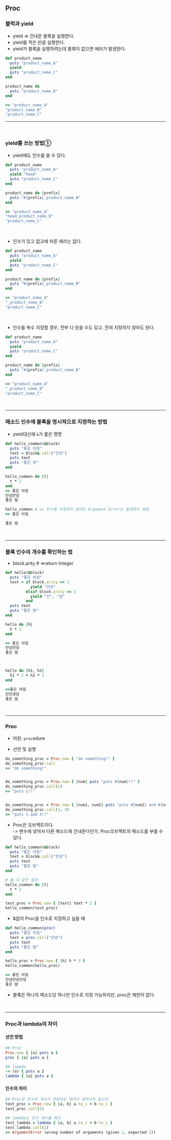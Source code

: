 ## Proc

### 블럭과 yield
- yield => 건내준 블록을 실행한다.
- yield를 적은 만큼 실행한다.
- yield가 블록을 실행하려는데 블록이 없으면 에러가 발생한다.

```rb
def product_name
  puts "product_name_A"
  yield
  puts "product_name_C"
end

product_name do
  puts "product_name_B"
end

=> "product_name_A"
"product_name_B"
"product_name_C"
```
---

<br>

### yield를 쓰는 방법①
- yield에도 인수를 쓸 수 있다.

```rb
def product_name
  puts "product_name_A"
  yield "head"
  puts "product_name_C"
end

product_name do |prefix|
  puts "#{prefix}_product_name_B"
end

=> "product_name_A"
"head_product_name_B"
"product_name_C"
```
<br>

- 인수가 있고 없고에 따른 에러는 없다.
```rb
def product_name
  puts "product_name_A"
  yield
  puts "product_name_C"
end

product_name do |prefix|
  puts "#{prefix}_product_name_B"
end

=> "product_name_A"
"_product_name_B"
"product_name_C"
```
<br>

- 인수를 복수 지정할 경우, 전부 다 받을 수도 있고. 전혀 지정하지 않아도 된다.
```rb
def product_name
  puts "product_name_A"
  yield
  puts "product_name_C"
end

product_name do |prefix|
  puts "#{prefix}_product_name_B"
end

=> "product_name_A"
"_product_name_B"
"product_name_C"
```

<br>

---

### 메소드 인수에 블록을 명시적으로 지정하는 방법
- yield대신에 `&`가 붙은 명명
```rb
def hello_common(&block)
  puts "좋은 아침"
  text = block&.call("안녕")
  puts text
  puts "좋은 밤"
end

hello_common do |t|
  t * 2
end
=> 좋은 아침
안녕안녕
좋은 밤

hello_common # => 인수를 지정하지 않아도 Argument Error는 발생하지 않음 
=> 좋은 아침

좋은 밤
```

<br>

---

### 블록 인수의 개수를 확인하는 법
 - block.arity # =>return Integer
```rb
def hello(&block)
  puts "좋은 아침"
  text = if block.arity == 1
           yield "안녕"
         elsif block.arity == 2
           yield "안", "녕"
         end
  puts text
  puts "좋은 밤"
end

hello do |h|
  h * 2
end

=> 좋은 아침
안녕안녕
좋은 밤



hello do |h1, h2|
  h1 * 2 + h2 * 2
end

=>좋은 아침
안안녕녕
좋은 밤
```

<br>

---

### Proc
 - 어원: `proc`edure

 - 선언 및 실행

```rb
do_something_proc = Proc.new { "do something!" }
do_something_proc.call
=> "do something!"


do_something_proc = Proc.new { |num| puts "puts #{num}!!" }
do_something_proc.call(1)
=> "puts 1!!"


do_something_proc = Proc.new { |num1, num2| puts "puts #{num1} and #{num2}!!" }
do_something_proc.call(1, 3)
=> "puts 1 and 3!!"
```

 - Proc은 오브젝트이다.  
   -> 변수에 넣어서 다른 메소드에 건내준다던가, Proc오브젝트의 메소드를 부를 수 있다.
   
```rb
def hello_common(&block)
  puts "좋은 아침"
  text = block&.call("안녕")
  puts text
  puts "좋은 밤"
end

# 둘 다 같은 결과
hello_common do |t|
  t * 2
end

test_proc = Proc.new { |text| text * 2 }
hello_common(test_proc)
```
  
 - &없이 Proc을 인수로 지정하고 싶을 때

```rb
def hello_common(proc)
  puts "좋은 아침"
  text = proc.call("안녕")
  puts text
  puts "좋은 밤"
end

hello_proc = Proc.new { |h| h * 3 }
hello_common(hello_proc)

=> 좋은 아침
안녕안녕안녕
좋은 밤
```

 - 블록은 하나의 메소드당 하나만 인수로 지정 가능하지만, proc은 제한이 없다.


<br>

---

### Proc과 lambda의 차이

#### 선언 방법
```rb
## Proc
Proc.new { |a| puts a }
proc { |a| puts a }

## lambda
-> (a) { puts a }
lambda { |a| puts a }
```

#### 인수의 차이
```rb
## Proc은 인수의 개수가 안맞아도 에러가 일어나지 않는다
test_proc = Proc.new { |a, b| a.to_i + b.to_i }
test_proc.call(1)

## lambda는 인수 개수를 체크
test_lambda = lambda { |a, b| a.to_i + b.to_i }
test_lambda.call(1)
=> ArgumentError (wrong number of arguments (given 1, expected 2))

```


